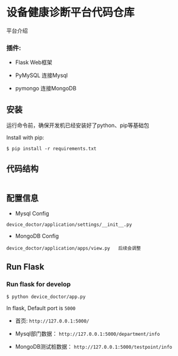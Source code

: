 # 设备健康诊断平台代码仓库
平台介绍

### 插件:
- Flask Web框架

- PyMySQL 连接Mysql

- pymongo 连接MongoDB


## 安装

运行命令前，确保开发机已经安装好了python、pip等基础包

Install with pip:

```
$ pip install -r requirements.txt
```

## 代码结构
```

```
## 配置信息
- Mysql Config
```
device_doctor/application/settings/__init__.py
```
- MongoDB Config
```
device_doctor/application/apps/view.py   后续会调整
```

## Run Flask
### Run flask for develop
```
$ python device_doctor/app.py
```
In flask, Default port is `5000`

- 首页:  `http://127.0.0.1:5000/`

- Mysql部门数据： `http://127.0.0.1:5000/department/info`

- MongoDB测试桩数据： `http://127.0.0.1:5000/testpoint/info`


